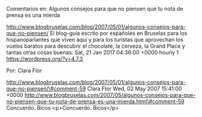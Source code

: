 Comentarios en: Algunos consejos para que no piensen que tu nota de
prensa es una mierda

http://www.blogbruselas.com/blog/2007/05/01/algunos-consejos-para-que-no-piensen/
El blog-guía escrito por españoles en Bruselas para los hispanoparlantes
que viven aquí y para los turistas que aprovechan los vuelos baratos
para descubrir el chocolate, la cerveza, la Grand Place y tantas otras
cosas buenas. Sat, 21 Jan 2017 04:36:00 +0000 hourly 1
https://wordpress.org/?v=4.7.3

Por: Clara Flor

http://www.blogbruselas.com/blog/2007/05/01/algunos-consejos-para-que-no-piensen/\#comment-59
Clara Flor Wed, 02 May 2007 15:41:00 +0000
http://www.blogbruselas.com/2007/05/algunos-consejos-para-que-no-piensen-que-tu-nota-de-prensa-es-una-mierda.html\#comment-59
Concuerdo. Bicos \<p\>Concuerdo. Bicos\</p\>

